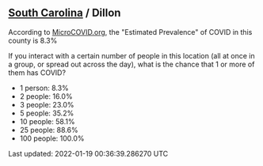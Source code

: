 
## [South Carolina](/united-states/south-carolina) / Dillon

According to [MicroCOVID.org](http://microcovid.org),
the "Estimated Prevalence" of COVID in this county is 8.3%

If you interact with a certain number of people in this location
(all at once in a group, or spread out across the day), what is the chance that
1 or more of them has COVID?

- 1 person: 8.3%
- 2 people: 16.0%
- 3 people: 23.0%
- 5 people: 35.2%
- 10 people: 58.1%
- 25 people: 88.6%
- 100 people: 100.0%

Last updated: 2022-01-19 00:36:39.286270 UTC
